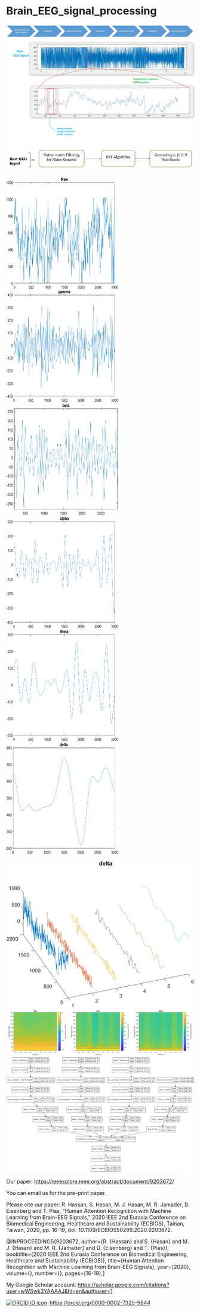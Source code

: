 # Brain_EEG_signal_processing

<img src="graphs/Data_Capture.JPG">

<img src="graphs/Plot_example.jpg">

<img src="graphs/Decomposing_wf.JPG">

<img src="graphs/1. raw.png" height=300, width=300> <img src="graphs/2. gamma.png" height=300, width=300> <img src="graphs/3. beta.png" height=300, width=300> 
<img src="graphs/4. alpha.png" height=300, width=300> <img src="graphs/6. theta.png" height=300, width=300> <img src="graphs/7. delta.png" height=300, width=300>

<img src="graphs/3D subbands.png">

<img src="graphs/spectrogram.jpg">


<img src="graphs/cnn_lstm.png">







Our paper:
https://ieeexplore.ieee.org/abstract/document/9203672/ 

You can email us for the pre-print paper.

Please cite our paper:
R. Hassan, S. Hasan, M. J. Hasan, M. R. Jamader, D. Eisenberg and T. Pias, "Human Attention Recognition with Machine Learning from Brain-EEG Signals," 2020 IEEE 2nd Eurasia Conference on Biomedical Engineering, Healthcare and Sustainability (ECBIOS), Tainan, Taiwan, 2020, pp. 16-19, doi: 10.1109/ECBIOS50299.2020.9203672. 

@INPROCEEDINGS{9203672,
  author={R. {Hassan} and S. {Hasan} and M. J. {Hasan} and M. R. {Jamader} and D. {Eisenberg} and T. {Pias}},
  booktitle={2020 IEEE 2nd Eurasia Conference on Biomedical Engineering, Healthcare and Sustainability (ECBIOS)}, 
  title={Human Attention Recognition with Machine Learning from Brain-EEG Signals}, 
  year={2020},
  volume={},
  number={},
  pages={16-19},}

My Google Scholar account:
https://scholar.google.com/citations?user=wWSwk3YAAAAJ&hl=en&authuser=1 

<div itemscope itemtype="https://schema.org/Person"><a itemprop="sameAs" content="https://orcid.org/0000-0002-7325-9844" href="https://orcid.org/0000-0002-7325-9844" target="orcid.widget" rel="me noopener noreferrer" style="vertical-align:top;"><img src="https://orcid.org/sites/default/files/images/orcid_16x16.png" style="width:1em;margin-right:.5em;" alt="ORCID iD icon">https://orcid.org/0000-0002-7325-9844</a></div>
